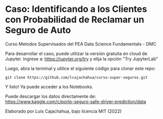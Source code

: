 # Caso: Identificando a los Clientes con Probabilidad de Reclamar un Seguro de Auto

Curso Metodos Supervisados del PEA Data Science Fundamentals - DMC

Para desarrollar el caso, puede utilizar la versión gratuita en cloud de Jupyter. Ingrese a: https://jupyter.org/try y elija la opción "Try JupyterLab"

Luego, abra la terminal y utilice el siguiente código para clonar este repo:

```
git clone https://github.com/lcajachahua/curso-super-seguros.git
```

Y listo! Ya puede acceder a los Notebooks.

Puede descargar los datos directamente de: https://www.kaggle.com/c/porto-seguro-safe-driver-prediction/data



Elaborado por Luis Cajachahua, bajo licencia MIT (2022)
